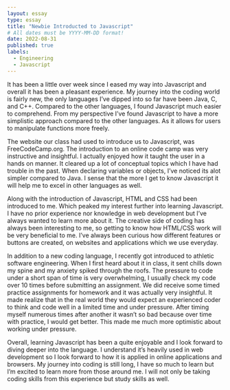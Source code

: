 ```yaml
---
layout: essay
type: essay
title: "Newbie Introducted to Javascript"
# All dates must be YYYY-MM-DD format!
date: 2022-08-31
published: true
labels:
  - Engineering
  - Javascript
---
```


It has been a little over week since I eased my way into Javascript and overall it has been a pleasant experience. My journey into the coding world is fairly new, the only languages I’ve dipped into so far have been Java,  C, and C++. Compared to the other languages, I found Javascript much easier to comprehend. From my perspective I’ve found Javascript to have a more simplistic approach compared to the other languages. As it allows for users to manipulate functions more freely.  

The website our class had used to introduce us to Javascript, was FreeCodeCamp.org. The introduction to an online code camp was very instructive and insightful. I actually enjoyed how it taught the user in a hands on manner. It cleared up a lot of conceptual topics which I have had trouble in the past. When declaring variables or objects, I’ve noticed its alot simpler compared to Java. I sense that the more I get to know Javascript it will help me to excel in other languages as well. 

Along with the introduction of Javascript, HTML and CSS had been introduced to me. Which peaked my interest further into learning Javascript. I have no prior experience nor knowledge in web development but I’ve always wanted to learn more about it. The creative side of coding has always been interesting to me, so getting to know how HTML/CSS work will be very beneficial to me. I’ve always been curious how different features or buttons are created, on websites and applications which we use everyday. 

In addition to a new coding language, I recently got introduced to athletic software engineering. When I first heard about it in class, it sent chills down my spine and my anxiety spiked through the roofs. The pressure to code under a short span of time is very overwhelming, I usually check my code over 10 times before submitting an assignment. We did receive some timed practice assignments for homework and it was actually very insightful. It made realize that in the real world they would expect an experienced coder to think and code well in a limited time and under pressure. After timing myself numerous times after another it wasn’t so bad because over time with practice, I would get better. This made me much more optimistic about working under pressure. 

Overall, learning Javascript has been a quite enjoyable and I look forward to diving deeper into the language. I understand it’s heavily used in web development so I look forward to how it is applied in online applications and browsers. My journey into coding is still long, I have so much to learn but I’m excited to learn more from those around me. I will not only be taking coding skills from this experience but study skills as well. 
